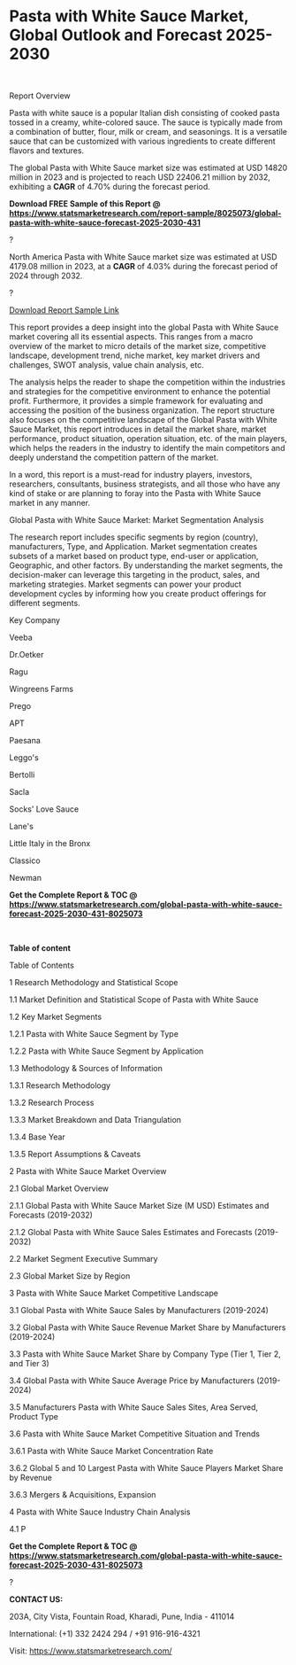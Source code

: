 <h1>Pasta with White Sauce Market, Global Outlook and Forecast 2025-2030</h1><br/><p>Report Overview</p>
 
 
 
 <p>Pasta with white sauce is a popular Italian dish consisting of cooked pasta tossed in a creamy, white-colored sauce. The sauce is typically made from a combination of butter, flour, milk or cream, and seasonings. It is a versatile sauce that can be customized with various ingredients to create different flavors and textures.</p>
 
 
 
 <p>The global Pasta with White Sauce market size was estimated at USD 14820 million in 2023 and is projected to reach USD 22406.21 million by 2032, exhibiting a <strong>CAGR</strong> of 4.70% during the forecast period.</p>
 
 
 
 <div><b>Download FREE Sample of this Report @ <a href="https://www.statsmarketresearch.com/download-free-sample/8025073/global-pasta-with-white-sauce-forecast-2025-2030-431">https://www.statsmarketresearch.com/report-sample/8025073/global-pasta-with-white-sauce-forecast-2025-2030-431</a></b></div>
 
 
 
 <p>? </p>
 
 
 
 <p>North America Pasta with White Sauce market size was estimated at USD 4179.08 million in 2023, at a <strong>CAGR</strong> of 4.03% during the forecast period of 2024 through 2032.</p>
 
 
 
 <p>? </p>
 
 
 
 <p><a href="https://www.statsmarketresearch.com/download-free-sample/8025073/global-pasta-with-white-sauce-forecast-2025-2030-431">Download Report Sample Link</a></p>
 
 
 
 <p>This report provides a deep insight into the global Pasta with White Sauce market covering all its essential aspects. This ranges from a macro overview of the market to micro details of the market size, competitive landscape, development trend, niche market, key market drivers and challenges, SWOT analysis, value chain analysis, etc.</p>
 
 
 
 <p>The analysis helps the reader to shape the competition within the industries and strategies for the competitive environment to enhance the potential profit. Furthermore, it provides a simple framework for evaluating and accessing the position of the business organization. The report structure also focuses on the competitive landscape of the Global Pasta with White Sauce Market, this report introduces in detail the market share, market performance, product situation, operation situation, etc. of the main players, which helps the readers in the industry to identify the main competitors and deeply understand the competition pattern of the market.</p>
 
 
 
 <p>In a word, this report is a must-read for industry players, investors, researchers, consultants, business strategists, and all those who have any kind of stake or are planning to foray into the Pasta with White Sauce market in any manner.</p>
 
 
 
 <p>Global Pasta with White Sauce Market: Market Segmentation Analysis</p>
 
 
 
 <p>The research report includes specific segments by region (country), manufacturers, Type, and Application. Market segmentation creates subsets of a market based on product type, end-user or application, Geographic, and other factors. By understanding the market segments, the decision-maker can leverage this targeting in the product, sales, and marketing strategies. Market segments can power your product development cycles by informing how you create product offerings for different segments.</p>
 
 
 
 <p>Key Company</p>
 
 
 
 <p>Veeba</p>
 
 
 
 <p>Dr.Oetker</p>
 
 
 
 <p>Ragu</p>
 
 
 
 <p>Wingreens Farms</p>
 
 
 
 <p>Prego</p>
 
 
 
 <p>APT</p>
 
 
 
 <p>Paesana</p>
 
 
 
 <p>Leggo&#39;s</p>
 
 
 
 <p>Bertolli</p>
 
 
 
 <p>Sacla</p>
 
 
 
 <p>Socks&#39; Love Sauce</p>
 
 
 
 <p>Lane&#39;s</p>
 
 
 
 <p>Little Italy in the Bronx</p>
 
 
 
 <p>Classico</p>
 
 
 
 <p>Newman</p>
 
 
 
 <div><b>Get the Complete Report & TOC @ <a href="https://www.statsmarketresearch.com/global-pasta-with-white-sauce-forecast-2025-2030-431-8025073">https://www.statsmarketresearch.com/global-pasta-with-white-sauce-forecast-2025-2030-431-8025073</a></b></div>
 
 
 
 <p><br />
 
 <b>Table of content</b></p>
 
 
 
 <p>Table of Contents<br />
 
 1 Research Methodology and Statistical Scope<br />
 
 1.1 Market Definition and Statistical Scope of Pasta with White Sauce<br />
 
 1.2 Key Market Segments<br />
 
 1.2.1 Pasta with White Sauce Segment by Type<br />
 
 1.2.2 Pasta with White Sauce Segment by Application<br />
 
 1.3 Methodology & Sources of Information<br />
 
 1.3.1 Research Methodology<br />
 
 1.3.2 Research Process<br />
 
 1.3.3 Market Breakdown and Data Triangulation<br />
 
 1.3.4 Base Year<br />
 
 1.3.5 Report Assumptions & Caveats<br />
 
 2 Pasta with White Sauce Market Overview<br />
 
 2.1 Global Market Overview<br />
 
 2.1.1 Global Pasta with White Sauce Market Size (M USD) Estimates and Forecasts (2019-2032)<br />
 
 2.1.2 Global Pasta with White Sauce Sales Estimates and Forecasts (2019-2032)<br />
 
 2.2 Market Segment Executive Summary<br />
 
 2.3 Global Market Size by Region<br />
 
 3 Pasta with White Sauce Market Competitive Landscape<br />
 
 3.1 Global Pasta with White Sauce Sales by Manufacturers (2019-2024)<br />
 
 3.2 Global Pasta with White Sauce Revenue Market Share by Manufacturers (2019-2024)<br />
 
 3.3 Pasta with White Sauce Market Share by Company Type (Tier 1, Tier 2, and Tier 3)<br />
 
 3.4 Global Pasta with White Sauce Average Price by Manufacturers (2019-2024)<br />
 
 3.5 Manufacturers Pasta with White Sauce Sales Sites, Area Served, Product Type<br />
 
 3.6 Pasta with White Sauce Market Competitive Situation and Trends<br />
 
 3.6.1 Pasta with White Sauce Market Concentration Rate<br />
 
 3.6.2 Global 5 and 10 Largest Pasta with White Sauce Players Market Share by Revenue<br />
 
 3.6.3 Mergers & Acquisitions, Expansion<br />
 
 4 Pasta with White Sauce Industry Chain Analysis<br />
 
 4.1 P</p>
 
 
 
 <div><b>Get the Complete Report & TOC @ <a href="https://www.statsmarketresearch.com/global-pasta-with-white-sauce-forecast-2025-2030-431-8025073">https://www.statsmarketresearch.com/global-pasta-with-white-sauce-forecast-2025-2030-431-8025073</a></b></div>
 
 
 
 <p>? </p>
 
 
 
 <p><b>CONTACT US:</b><br />
 
 203A, City Vista, Fountain Road, Kharadi, Pune, India - 411014<br />
 
 International: (+1) 332 2424 294 / +91 916-916-4321<br />
 
 Visit: <a href="https://www.statsmarketresearch.com/">https://www.statsmarketresearch.com/</a></p>